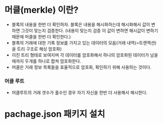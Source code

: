 # 머클(merkle) 이란?
- 블록의 내용을 한번 더 확인하자. 블록은 내용을 해시화하는데 해시화해서 값이 변하면 그것이 맞는지 검증한다. (내용이 맞는지 검증 이 값이 변하면 해시값이 변하기 때문에 머클을 한번 더 확인한다.)
- 블록의 거래에 대한 기록 정보를 가지고 있는 데이터의 모음(거래 내역(=트랜잭션)을 트리 구조로 해싱 암호화)
- 이진 트리 형태로 보여지며 각 데이터를 암호화해서 하나의 암호화된 데이터가 남을 때까지 두개를 하나로 합쳐 암호화한다.
- 머클은 거래 정보 목록들을 효율적으로 암호화, 확인하기 위해 사용하는 것이다.

### 머클 루트
- 머클루트의 거래 갯수가 홀수인 경우 자기 자신을 한번 더 사용해서 해시한다.


# pachage.json 패키지 설치